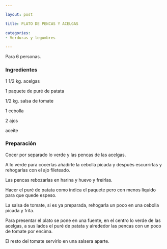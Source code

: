 ```yaml
---

layout: post

title: PLATO DE PENCAS Y ACELGAS

categories:
- Verduras y legumbres

---
```


Para 6 personas.

<h3>Ingredientes</h3>

1 1/2 kg. acelgas

1 paquete de puré de patata

1/2 kg. salsa de tomate

1 cebolla

2 ajos

aceite

<h3>Preparación</h3>

Cocer por separado lo verde y las pencas de las acelgas.

A lo verde para cocerlas añadirle la cebolla picada y después escurrirlas y rehogarlas con el ajo fileteado.

Las pencas rebozarlas en harina y huevo y freírlas.

Hacer el puré de patata como indica el paquete pero con menos líquido para que quede espeso.

La salsa de tomate, si es ya preparada, rehogarla un poco en una cebolla picada y frita.

Para presentar el plato se pone en una fuente, en el centro lo verde de las acelgas, a sus lados el puré de patata y alrededor las pencas con un poco de tomate por encima.

El resto del tomate servirlo en una salsera aparte.